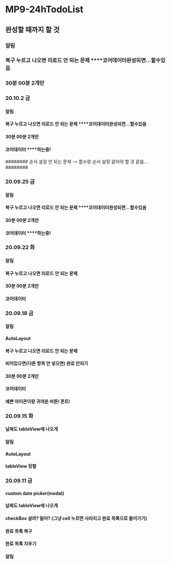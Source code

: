 # MP9-24hTodoList

## 완성할 때까지 할 것
### 알림 
### 복구 누르고 나오면 리로드 안 되는 문제 ****코어데이터완성되면...할수있음
### 30분 00분 2개만

### 20.10.2 금
#### 알림 
#### 복구 누르고 나오면 리로드 안 되는 문제 ****코어데이터완성되면...할수있음
#### 30분 00분 2개만
#### 코어데이터 ****하는중!
######## 순서 설정 안 되는 문제 -> 함수랑 순서 설정 갈아야 할 것 같음...
########

### 20.09.25 금
#### 알림 
#### 복구 누르고 나오면 리로드 안 되는 문제 ****코어데이터완성되면...할수있음
#### 30분 00분 2개만
#### 코어데이터 ****하는중!

### 20.09.22 화
#### 알림 
#### 복구 누르고 나오면 리로드 안 되는 문제
#### 30분 00분 2개만
#### 코어데이터

### 20.09.18 금
#### 알림 
#### AutoLayout
#### 복구 누르고 나오면 리로드 안 되는 문제
#### 비어있으면(다른 항목 안 넣으면) 완료 안되기
#### 30분 00분 2개만
#### 코어데이터
#### 예쁜 아이콘이랑 귀여운 버튼! 폰트!


### 20.09.15 화
#### 날짜도 tableView에 나오게
#### 알림 
#### AutoLayout
#### tableView 정렬



### 20.09.11 금 
#### custom date picker(modal)
#### 날짜도 tableView에 나오게
#### checkBox 살려? 말아? (그냥 cell 누르면 사라지고 완료 목록으로 들어가기)
#### 완료 목록 복구
#### 완료 목록 지우기
#### 알림 

